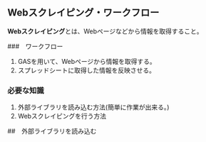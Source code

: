 ## Webスクレイピング・ワークフロー
**Webスクレイピング**とは、Webページなどから情報を取得すること。

###　ワークフロー
1. GASを用いて、Webページから情報を取得する。
2. スプレッドシートに取得した情報を反映させる。

### 必要な知識
1. 外部ライブラリを読み込む方法(簡単に作業が出来る。)
2. Webスクレイピングを行う方法

##　外部ライブラリを読み込む
